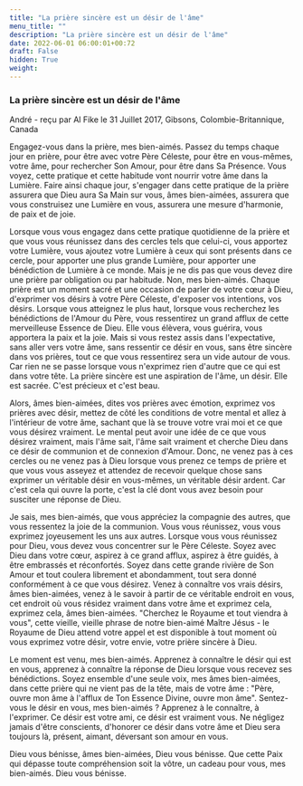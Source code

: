 ```yaml
---
title: "La prière sincère est un désir de l'âme"
menu_title: ""
description: "La prière sincère est un désir de l'âme"
date: 2022-06-01 06:00:01+00:72
draft: False
hidden: True
weight:
---
```

### La prière sincère est un désir de l'âme

André - reçu par Al Fike le 31 Juillet 2017, Gibsons, Colombie-Britannique, Canada

Engagez-vous dans la prière, mes bien-aimés. Passez du temps chaque jour en prière, pour être avec votre Père Céleste, pour être en vous-mêmes, votre âme, pour rechercher Son Amour, pour être dans Sa Présence. Vous voyez, cette pratique et cette habitude vont nourrir votre âme dans la Lumière. Faire ainsi chaque jour, s'engager dans cette pratique de la prière assurera que Dieu aura Sa Main sur vous, âmes bien-aimées, assurera que vous construisez une Lumière en vous, assurera une mesure d'harmonie, de paix et de joie.

Lorsque vous vous engagez dans cette pratique quotidienne de la prière et que vous vous réunissez dans des cercles tels que celui-ci, vous apportez votre Lumière, vous ajoutez votre Lumière à ceux qui sont présents dans ce cercle, pour apporter une plus grande Lumière, pour apporter une bénédiction de Lumière à ce monde. Mais je ne dis pas que vous devez dire une prière par obligation ou par habitude. Non, mes bien-aimés. Chaque prière est un moment sacré et une occasion de parler de votre cœur à Dieu, d'exprimer vos désirs à votre Père Céleste, d'exposer vos intentions, vos désirs. Lorsque vous atteignez le plus haut, lorsque vous recherchez les bénédictions de l'Amour du Père, vous ressentirez un grand afflux de cette merveilleuse Essence de Dieu. Elle vous élèvera, vous guérira, vous apportera la paix et la joie. Mais si vous restez assis dans l'expectative, sans aller vers votre âme, sans ressentir ce désir en vous, sans être sincère dans vos prières, tout ce que vous ressentirez sera un vide autour de vous. Car rien ne se passe lorsque vous n'exprimez rien d'autre que ce qui est dans votre tête. La prière sincère est une aspiration de l'âme, un désir. Elle est sacrée. C'est précieux et c'est beau.

Alors, âmes bien-aimées, dites vos prières avec émotion, exprimez vos prières avec désir, mettez de côté les conditions de votre mental et allez à l'intérieur de votre âme, sachant que là se trouve votre vrai moi et ce que vous désirez vraiment. Le mental peut avoir une idée de ce que vous désirez vraiment, mais l'âme sait, l'âme sait vraiment et cherche Dieu dans ce désir de communion et de connexion d'Amour. Donc, ne venez pas à ces cercles ou ne venez pas à Dieu lorsque vous prenez ce temps de prière et que vous vous asseyez et attendez de recevoir quelque chose sans exprimer un véritable désir en vous-mêmes, un véritable désir ardent. Car c'est cela qui ouvre la porte, c'est la clé dont vous avez besoin pour susciter une réponse de Dieu.

Je sais, mes bien-aimés, que vous appréciez la compagnie des autres, que vous ressentez la joie de la communion. Vous vous réunissez, vous vous exprimez joyeusement les uns aux autres. Lorsque vous vous réunissez pour Dieu, vous devez vous concentrer sur le Père Céleste. Soyez avec Dieu dans votre cœur, aspirez à ce grand afflux, aspirez à être guidés, à être embrassés et réconfortés. Soyez dans cette grande rivière de Son Amour et tout coulera librement et abondamment, tout sera donné conformément à ce que vous désirez. Venez à connaître vos vrais désirs, âmes bien-aimées, venez à le savoir à partir de ce véritable endroit en vous, cet endroit où vous résidez vraiment dans votre âme et exprimez cela, exprimez cela, âmes bien-aimées. "Cherchez le Royaume et tout viendra à vous", cette vieille, vieille phrase de notre bien-aimé Maître Jésus - le Royaume de Dieu attend votre appel et est disponible à tout moment où vous exprimez votre désir, votre envie, votre prière sincère à Dieu.

Le moment est venu, mes bien-aimés. Apprenez à connaître le désir qui est en vous, apprenez à connaître la réponse de Dieu lorsque vous recevez ses bénédictions. Soyez ensemble d'une seule voix, mes âmes bien-aimées, dans cette prière qui ne vient pas de la tête, mais de votre âme : "Père, ouvre mon âme à l'afflux de Ton Essence Divine, ouvre mon âme". Sentez-vous le désir en vous, mes bien-aimés ? Apprenez à le connaître, à l'exprimer. Ce désir est votre ami, ce désir est vraiment vous. Ne négligez jamais d'être conscients, d'honorer ce désir dans votre âme et Dieu sera toujours là, présent, aimant, déversant son amour en vous.

Dieu vous bénisse, âmes bien-aimées, Dieu vous bénisse. Que cette Paix qui dépasse toute compréhension soit la vôtre, un cadeau pour vous, mes bien-aimés. Dieu vous bénisse.



